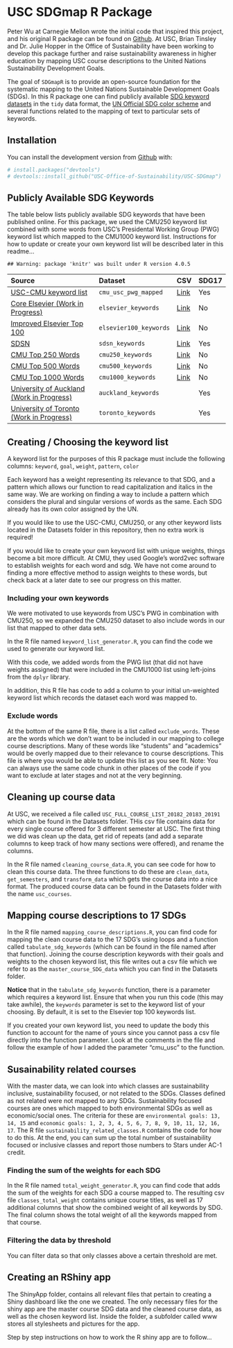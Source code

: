 # USC SDGmap R Package

Peter Wu at Carnegie Mellon wrote the initial code that inspired this
project, and his original R package can be found on
[Github](https://github.com/pwu97/SDGmapR). At USC, Brian Tinsley and
Dr. Julie Hopper in the Office of Sustainability have been working to
develop this package further and raise sustainability awareness in
higher education by mapping USC course descriptions to the United
Nations Sustainability Development Goals.

The goal of `SDGmapR` is to provide an open-source foundation for the
systematic mapping to the United Nations Sustainable Development Goals
(SDGs). In this R package one can find publicly available [SDG keyword
datasets](https://github.com/USC-Office-of-Sustainability/USC-SDGmap/tree/main/Keyword%20Lists)
in the `tidy` data format, the [UN Official SDG color
scheme](https://www.un.org/sustainabledevelopment/wp-content/uploads/2019/01/SDG_Guidelines_AUG_2019_Final.pdf)
and several functions related to the mapping of text to particular sets
of keywords.

## Installation

You can install the development version from
[Github](https://github.com/USC-Office-of-Sustainability/USC-SDGmap)
with:

``` r
# install.packages("devtools")
# devtools::install_github("USC-Office-of-Sustainability/USC-SDGmap")
```

## Publicly Available SDG Keywords

The table below lists publicly available SDG keywords that have been
published online. For this package, we used the CMU250 keyword list
combined with some words from USC’s Presidental Working Group (PWG)
keyword list which mapped to the CMU1000 keyword list. Instructions for
how to update or create your own keyword list will be described later in
this readme… <!-- add a link here -->

    ## Warning: package 'knitr' was built under R version 4.0.5

| Source                                                                                                                             | Dataset                | CSV                                                                                                          | SDG17 |
|:-----------------------------------------------------------------------------------------------------------------------------------|:-----------------------|:-------------------------------------------------------------------------------------------------------------|:------|
| [USC-CMU keyword list](www.google.com)                                                                                             | `cmu_usc_pwg_mapped`   | [Link](https://github.com/USC-Office-of-Sustainability/USC-SDGmap/blob/main/Datasets/cmu_usc_pwg_mapped.csv) | Yes   |
| [Core Elsevier (Work in Progress)](https://data.mendeley.com/datasets/87txkw7khs/1)                                                | `elsevier_keywords`    | [Link](https://github.com/pwu97/SDGmapR/blob/main/datasets/elsevier_keywords_cleaned.csv)                    | No    |
| [Improved Elsevier Top 100](https://data.mendeley.com/datasets/9sxdykm8s4/2)                                                       | `elsevier100_keywords` | [Link](https://github.com/pwu97/SDGmapR/blob/main/datasets/elsevier100_keywords_cleaned.csv)                 | No    |
| [SDSN](https://ap-unsdsn.org/regional-initiatives/universities-sdgs/)                                                              | `sdsn_keywords`        | [Link](https://github.com/pwu97/SDGmapR/blob/main/datasets/sdsn_keywords_cleaned.csv)                        | Yes   |
| [CMU Top 250 Words](https://www.cmu.edu/leadership/the-provost/provost-priorities/sustainability-initiative/sdg-definitions.html)  | `cmu250_keywords`      | [Link](https://github.com/pwu97/SDGmapR/blob/main/datasets/cmu250_keywords_cleaned.csv)                      | No    |
| [CMU Top 500 Words](https://www.cmu.edu/leadership/the-provost/provost-priorities/sustainability-initiative/sdg-definitions.html)  | `cmu500_keywords`      | [Link](https://github.com/pwu97/SDGmapR/blob/main/datasets/cmu500_keywords_cleaned.csv)                      | No    |
| [CMU Top 1000 Words](https://www.cmu.edu/leadership/the-provost/provost-priorities/sustainability-initiative/sdg-definitions.html) | `cmu1000_keywords`     | [Link](https://github.com/pwu97/SDGmapR/blob/main/datasets/cmu1000_keywords_cleaned.csv)                     | No    |
| [University of Auckland (Work in Progress)](https://www.sdgmapping.auckland.ac.nz/)                                                | `auckland_keywords`    |                                                                                                              | Yes   |
| [University of Toronto (Work in Progress)](https://data.utoronto.ca/sustainable-development-goals-sdg-report/sdg-report-appendix/) | `toronto_keywords`     |                                                                                                              | Yes   |

## Creating / Choosing the keyword list

A keyword list for the purposes of this R package must include the
following columns: `keyword`, `goal`, `weight`, `pattern`, `color`

Each keyword has a weight representing its relevance to that SDG, and a
pattern which allows our function to read capitalization and italics in
the same way. We are working on finding a way to include a pattern which
considers the plural and singular versions of words as the same. Each
SDG already has its own color assigned by the UN.
<!-- pattern doesnt actually do italics or capitalization -->

If you would like to use the USC-CMU, CMU250, or any other keyword lists
located in the Datasets folder in this repository, then no extra work is
required! <!-- skip to different section -->

If you would like to create your own keyword list with unique weights,
things become a bit more difficult. At CMU, they used Google’s word2vec
software to establish weights for each word and sdg. We have not come
around to finding a more effective method to assign weights to these
words, but check back at a later date to see our progress on this
matter.

### Including your own keywords

We were motivated to use keywords from USC’s PWG in combination with
CMU250, so we expanded the CMU250 dataset to also include words in our
list that mapped to other data sets.

In the R file named `keyword_list_generator.R`, you can find the code we
used to generate our keyword list.

With this code, we added words from the PWG list (that did not have
weights assigned) that were included in the CMU1000 list using
left-joins from the `dplyr` library.

In addition, this R file has code to add a column to your initial
un-weighted keyword list which records the dataset each word was mapped
to.

### Exclude words

At the bottom of the same R file, there is a list called
`exclude_words`. These are the words which we don’t want to be included
in our mapping to college course descriptions. Many of these words like
“students” and “academics” would be overly mapped due to their relevance
to course descriptions. This file is where you would be able to update
this list as you see fit. Note: You can always use the same code chunk
in other places of the code if you want to exclude at later stages and
not at the very beginning.

## Cleaning up course data

At USC, we received a file called
`USC_FULL_COURSE_LIST_20182_20183_20191` which can be found in the
Datasets folder. THis csv file contains data for every single course
offered for 3 different semester at USC. The first thing we did was
clean up the data, get rid of repeats (and add a separate columns to
keep track of how many sections were offered), and rename the columns.

In the R file named `cleaning_course_data.R`, you can see code for how
to clean this course data. The three functions to do these are
`clean_data`, `get_semesters`, and `transform_data` which gets the
course data into a nice format. The produced course data can be found in
the Datasets folder with the name `usc_courses`.

## Mapping course descriptions to 17 SDGs

In the R file named `mapping_course_descriptions.R`, you can find code
for mapping the clean course data to the 17 SDG’s using loops and a
function called `tabulate_sdg_keywords` (which can be found in the file
named after that function). Joining the course description keywords with
their goals and weights to the chosen keyword list, this file writes out
a csv file which we refer to as the `master_course_SDG_data` which you
can find in the Datasets folder.

**Notice** that in the `tabulate_sdg_keywords` function, there is a
parameter which requires a keyword list. Ensure that when you run this
code (this may take awhile), the `keywords` parameter is set to the
keyword list of your choosing. By default, it is set to the Elsevier top
100 keywords list.

If you created your own keyword list, you need to update the body this
function to account for the name of yours since you cannot pass a csv
file directly into the function parameter. Look at the comments in the
file and follow the example of how I added the parameter “cmu_usc” to
the function.

## Susainability related courses

With the master data, we can look into which classes are sustainability
inclusive, sustainability focused, or not related to the SDGs. Classes
defined as not related were not mapped to any SDGs. Sustainability
focused courses are ones which mapped to both environmental SDGs as well
as economic/social ones. The criteria for these are
`environmental goals: 13, 14, 15` and
`economic goals: 1, 2, 3, 4, 5, 6, 7, 8, 9, 10, 11, 12, 16, 17`. The R
file `sustainability_related_classes.R` contains the code for how to do
this. At the end, you can sum up the total number of sustainability
focused or inclusive classes and report those numbers to Stars under
AC-1 credit. <!-- need to change wording -->

### Finding the sum of the weights for each SDG

In the R file named `total_weight_generator.R`, you can find code that
adds the sum of the weights for each SDG a course mapped to. The
resulting csv file `classes_total_weight` contains unique course titles,
as well as 17 additional columns that show the combined weight of all
keywords by SDG. The final column shows the total weight of all the
keywords mapped from that course.

### Filtering the data by threshold

You can filter data so that only classes above a certain threshold are
met.
<!-- ask julie about whether you filter the data or the keywords -->

## Creating an RShiny app

The ShinyApp folder, contains all relevant files that pertain to
creating a Shiny dashboard like the one we created. The only necessary
files for the shiny app are the master course SDG data and the cleaned
course data, as well as the chosen keyword list. Inside the folder, a
subfolder called www stores all stylesheets and pictures for the app.
<!-- add link -->

Step by step instructions on how to work the R shiny app are to follow…
<!-- ask julie about this, how much code do i show -->
